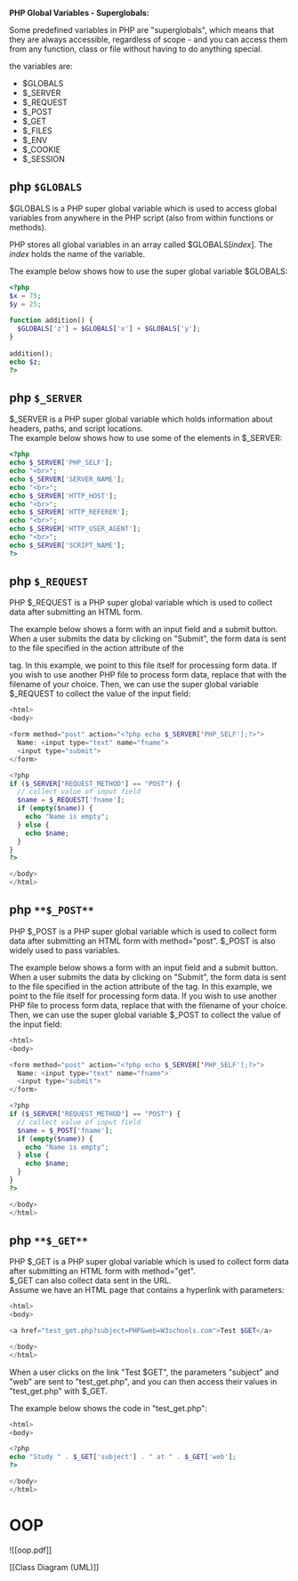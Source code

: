 **PHP Global Variables - Superglobals:**

Some predefined variables in PHP are "superglobals", which means that they are always accessible, regardless of scope - and you can access them from any function, class or file without having to do anything special.

the variables are:

- $GLOBALS
- $_SERVER
- $_REQUEST
- $_POST
- $_GET
- $_FILES
- $_ENV
- $_COOKIE
- $_SESSION

## php `$GLOBALS`

$GLOBALS is a PHP super global variable which is used to access global variables from anywhere in the PHP script (also from within functions or methods).

PHP stores all global variables in an array called $GLOBALS[_index_]. The _index_ holds the name of the variable.

The example below shows how to use the super global variable $GLOBALS:

```PHP
<?php
$x = 75;
$y = 25;
 
function addition() {
  $GLOBALS['z'] = $GLOBALS['x'] + $GLOBALS['y'];
}
 
addition();
echo $z;
?>
```

## php `$_SERVER`

$_SERVER is a PHP super global variable which holds information about headers, paths, and script locations.  
The example below shows how to use some of the elements in $_SERVER:  

```PHP
<?php
echo $_SERVER['PHP_SELF'];
echo "<br>";
echo $_SERVER['SERVER_NAME'];
echo "<br>";
echo $_SERVER['HTTP_HOST'];
echo "<br>";
echo $_SERVER['HTTP_REFERER'];
echo "<br>";
echo $_SERVER['HTTP_USER_AGENT'];
echo "<br>";
echo $_SERVER['SCRIPT_NAME'];
?>
```

## php `$_REQUEST`

PHP $_REQUEST is a PHP super global variable which is used to collect data after submitting an HTML form.

The example below shows a form with an input field and a submit button. When a user submits the data by clicking on "Submit", the form data is sent to the file specified in the action attribute of the <form> tag. In this example, we point to this file itself for processing form data. If you wish to use another PHP file to process form data, replace that with the filename of your choice. Then, we can use the super global variable $_REQUEST to collect the value of the input field:

```PHP
<html>
<body>

<form method="post" action="<?php echo $_SERVER['PHP_SELF'];?>">
  Name: <input type="text" name="fname">
  <input type="submit">
</form>

<?php
if ($_SERVER["REQUEST_METHOD"] == "POST") {
  // collect value of input field
  $name = $_REQUEST['fname'];
  if (empty($name)) {
    echo "Name is empty";
  } else {
    echo $name;
  }
}
?>

</body>
</html>
```

## php `**$_POST**`

PHP $_POST is a PHP super global variable which is used to collect form data after submitting an HTML form with method="post". $_POST is also widely used to pass variables.

The example below shows a form with an input field and a submit button. When a user submits the data by clicking on "Submit", the form data is sent to the file specified in the action attribute of the <form> tag. In this example, we point to the file itself for processing form data. If you wish to use another PHP file to process form data, replace that with the filename of your choice. Then, we can use the super global variable $_POST to collect the value of the input field:

```PHP
<html>
<body>

<form method="post" action="<?php echo $_SERVER['PHP_SELF'];?>">
  Name: <input type="text" name="fname">
  <input type="submit">
</form>

<?php
if ($_SERVER["REQUEST_METHOD"] == "POST") {
  // collect value of input field
  $name = $_POST['fname'];
  if (empty($name)) {
    echo "Name is empty";
  } else {
    echo $name;
  }
}
?>

</body>
</html>
```

## php `**$_GET**`

PHP $_GET is a PHP super global variable which is used to collect form data after submitting an HTML form with method="get".  
$_GET can also collect data sent in the URL.  
Assume we have an HTML page that contains a hyperlink with parameters:  

```PHP
<html>
<body>

<a href="test_get.php?subject=PHP&web=W3schools.com">Test $GET</a>

</body>
</html>
```

When a user clicks on the link "Test $GET", the parameters "subject" and "web" are sent to "test_get.php", and you can then access their values in "test_get.php" with $_GET.

The example below shows the code in "test_get.php":

```PHP
<html>
<body>

<?php
echo "Study " . $_GET['subject'] . " at " . $_GET['web'];
?>

</body>
</html>
```

# OOP

![[oop.pdf]]

  

[[Class Diagram (UML)]]